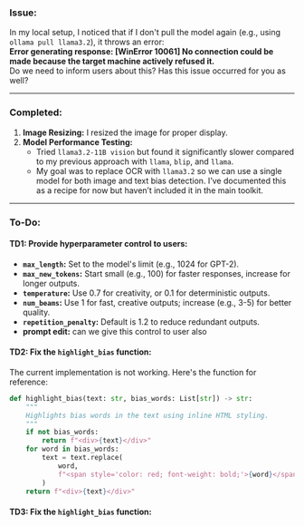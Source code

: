 
### Issue:
In my local setup, I noticed that if I don't pull the model again (e.g., using `ollama pull llama3.2`), it throws an error:  
**Error generating response: [WinError 10061] No connection could be made because the target machine actively refused it.**  
Do we need to inform users about this? Has this issue occurred for you as well?

---

### Completed:
1. **Image Resizing:** I resized the image for proper display.  
2. **Model Performance Testing:**  
   - Tried `llama3.2-11B vision` but found it significantly slower compared to my previous approach with `llama`, `blip`, and `llama`.  
   - My goal was to replace OCR with `llama3.2` so we can use a single model for both image and text bias detection. I’ve documented this as a recipe for now but haven’t included it in the main toolkit.

---

### To-Do:
#### **TD1:** Provide hyperparameter control to users:  
- **`max_length`:** Set to the model's limit (e.g., 1024 for GPT-2).  
- **`max_new_tokens`:** Start small (e.g., 100) for faster responses, increase for longer outputs.  
- **`temperature`:** Use 0.7 for creativity, or 0.1 for deterministic outputs.  
- **`num_beams`:** Use 1 for fast, creative outputs; increase (e.g., 3-5) for better quality.  
- **`repetition_penalty`:** Default is 1.2 to reduce redundant outputs.
- **prompt edit:** can we give this control to user also  

#### **TD2:** Fix the `highlight_bias` function:
The current implementation is not working. Here's the function for reference:  
```python
def highlight_bias(text: str, bias_words: List[str]) -> str:
    """
    Highlights bias words in the text using inline HTML styling.
    """
    if not bias_words:
        return f"<div>{text}</div>"
    for word in bias_words:
        text = text.replace(
            word,
            f"<span style='color: red; font-weight: bold;'>{word}</span>"
        )
    return f"<div>{text}</div>"
```
#### **TD3:** Fix the `highlight_bias` function:

